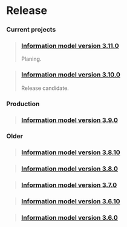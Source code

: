 # Release

### Current projects
> ### [Information model version 3.11.0](release/infm-3.11.0.md)
>Planing.


 
> ### [Information model version 3.10.0](release/infm-3.10.0.md)
>Release candidate.


### Production
> ### [Information model version 3.9.0](release/infm-3.9.0.md)




### Older

> ### [Information model version 3.8.10](release/infm-3.8.10.md)

> ### [Information model version 3.8.0](release/infm-3.8.0.md) 

> ### [Information model version 3.7.0](release/infm-3.7.0.md)

> ### [Information model version 3.6.10](release/infm-3.6.10.md)

> ### [Information model version 3.6.0](release/infm-3.6.0.md)

